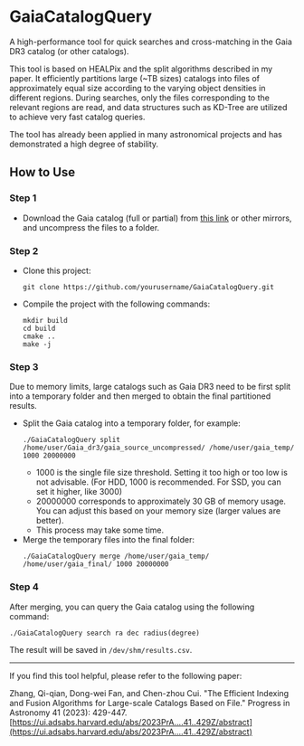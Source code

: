 # GaiaCatalogQuery
A high-performance tool for quick searches and cross-matching in the Gaia DR3 catalog (or other catalogs).

This tool is based on HEALPix and the split algorithms described in my paper. It efficiently partitions large (~TB sizes) catalogs into files of approximately equal size according to the varying object densities in different regions. During searches, only the files corresponding to the relevant regions are read, and data structures such as KD-Tree are utilized to achieve very fast catalog queries. 

The tool has already been applied in many astronomical projects and has demonstrated a high degree of stability.

## How to Use

### Step 1
* Download the Gaia catalog (full or partial) from [this link](https://cdn.gea.esac.esa.int/Gaia/gdr3/gaia_source/) or other mirrors, and uncompress the files to a folder.

### Step 2
* Clone this project:
  ```shell
  git clone https://github.com/yourusername/GaiaCatalogQuery.git
  ```
* Compile the project with the following commands:
  ```shell
  mkdir build
  cd build
  cmake ..
  make -j
  ```

### Step 3
Due to memory limits, large catalogs such as Gaia DR3 need to be first split into a temporary folder and then merged to obtain the final partitioned results.
* Split the Gaia catalog into a temporary folder, for example:
  ```shell
  ./GaiaCatalogQuery split /home/user/Gaia_dr3/gaia_source_uncompressed/ /home/user/gaia_temp/ 1000 20000000
  ```
    * 1000 is the single file size threshold. Setting it too high or too low is not advisable. (For HDD, 1000 is recommended. For SSD, you can set it higher, like 3000)
    * 20000000 corresponds to approximately 30 GB of memory usage. You can adjust this based on your memory size (larger values are better).
    * This process may take some time.
* Merge the temporary files into the final folder:
  ```shell
  ./GaiaCatalogQuery merge /home/user/gaia_temp/ /home/user/gaia_final/ 1000 20000000
  ```

### Step 4
After merging, you can query the Gaia catalog using the following command:
  ```shell
  ./GaiaCatalogQuery search ra dec radius(degree)
  ```
The result will be saved in `/dev/shm/results.csv`.

---

If you find this tool helpful, please refer to the following paper:

Zhang, Qi-qian, Dong-wei Fan, and Chen-zhou Cui. "The Efficient Indexing and Fusion Algorithms for Large-scale Catalogs Based on File." Progress in Astronomy 41 (2023): 429-447. [https://ui.adsabs.harvard.edu/abs/2023PrA....41..429Z/abstract](https://ui.adsabs.harvard.edu/abs/2023PrA....41..429Z/abstract)
